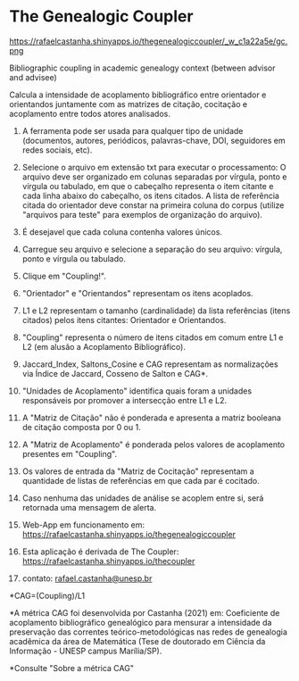 # The Genealogic Coupler

https://rafaelcastanha.shinyapps.io/thegenealogiccoupler/_w_c1a22a5e/gc.png

Bibliographic coupling in academic genealogy context (between advisor and advisee)

Calcula a intensidade de acoplamento bibliográfico entre orientador e orientandos juntamente com as matrizes de citação, cocitação e acoplamento entre todos atores analisados. 

1) A ferramenta pode ser usada para qualquer tipo de unidade (documentos, autores, periódicos, palavras-chave, DOI, seguidores em redes sociais, etc).

2) Selecione o arquivo em extensão txt para executar o processamento: O arquivo deve ser organizado em colunas separadas por vírgula, ponto e vírgula ou tabulado, em que o cabeçalho representa o item citante e cada linha abaixo do cabeçalho, os itens citados. A lista de referência citada do orientador deve constar na primeira coluna do corpus (utilize "arquivos para teste" para exemplos de organização do arquivo).

3) É desejavel que cada coluna contenha valores únicos.

4) Carregue seu arquivo e selecione a separação do seu arquivo: vírgula, ponto e vírgula ou tabulado.

5) Clique em "Coupling!".

6) "Orientador" e "Orientandos" representam os itens acoplados.

7) L1 e L2 representam o tamanho (cardinalidade) da lista referências (itens citados) pelos itens citantes: Orientador e Orientandos.

8) "Coupling" representa o número de itens citados em comum entre L1 e L2 (em alusão a Acoplamento Bibliográfico).

9) Jaccard_Index, Saltons_Cosine e CAG representam as normalizações via Índice de Jaccard, Cosseno de Salton e CAG*.

10) "Unidades de Acoplamento" identifica quais foram a unidades responsáveis por promover a intersecção entre L1 e L2.

11) A "Matriz de Citação" não é ponderada e apresenta a matriz booleana de citação composta por 0 ou 1.

12) A "Matriz de Acoplamento" é ponderada pelos valores de acoplamento presentes em "Coupling".

13) Os valores de entrada da "Matriz de Cocitação" representam a quantidade de listas de referências em que cada par é cocitado.

14) Caso nenhuma das unidades de análise se acoplem entre si, será retornada uma mensagem de alerta.

15) Web-App em funcionamento em: https://rafaelcastanha.shinyapps.io/thegenealogiccoupler

16) Esta aplicação é derivada de The Coupler: https://rafaelcastanha.shinyapps.io/thecoupler

17) contato: rafael.castanha@unesp.br

*CAG=(Coupling)/L1

*A métrica CAG foi desenvolvida por Castanha (2021) em: Coeficiente de acoplamento bibliográfico genealógico para mensurar a intensidade da preservação das correntes teórico-metodológicas nas redes de genealogia acadêmica da área de Matemática (Tese de doutorado em Ciência da Informação - UNESP campus Marília/SP). 

*Consulte "Sobre a métrica CAG"

